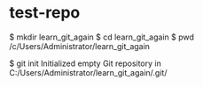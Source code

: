 # test-repo
$ mkdir learn_git_again
$ cd learn_git_again
$ pwd
/c/Users/Administrator/learn_git_again

$ git init
Initialized empty Git repository in C:/Users/Administrator/learn_git_again/.git/